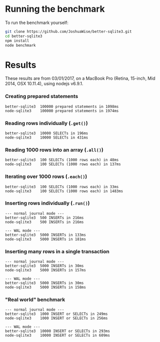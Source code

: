 # Running the benchmark

To run the benchmark yourself:
```bash
git clone https://github.com/JoshuaWise/better-sqlite3.git
cd better-sqlite3
npm install
node benchmark
```

# Results

These results are from 03/01/2017, on a MacBook Pro (Retina, 15-inch, Mid 2014, OSX 10.11.4), using nodejs v6.9.1.

### Creating prepared statements
```
better-sqlite3	100000 prepared statements in 1098ms
node-sqlite3	100000 prepared statements in 1974ms
```

### Reading rows individually (`.get()`)
```
better-sqlite3	10000 SELECTs in 196ms
node-sqlite3	10000 SELECTs in 431ms
```

### Reading 1000 rows into an array (`.all()`)
```
better-sqlite3	100 SELECTs (1000 rows each) in 48ms
node-sqlite3	100 SELECTs (1000 rows each) in 137ms
```

### Iterating over 1000 rows (`.each()`)
```
better-sqlite3	100 SELECTs (1000 rows each) in 33ms
node-sqlite3	100 SELECTs (1000 rows each) in 1483ms
```

### Inserting rows individually (`.run()`)
```
--- normal journal mode ---
better-sqlite3	500 INSERTs in 216ms
node-sqlite3	500 INSERTs in 216ms

--- WAL mode ---
better-sqlite3	5000 INSERTs in 133ms
node-sqlite3	5000 INSERTs in 181ms
```

### Inserting many rows in a single transaction
```
--- normal journal mode ---
better-sqlite3	5000 INSERTs in 30ms
node-sqlite3	5000 INSERTs in 157ms

--- WAL mode ---
better-sqlite3	5000 INSERTs in 30ms
node-sqlite3	5000 INSERTs in 158ms
```

### "Real world" benchmark
```
--- normal journal mode ---
better-sqlite3	1000 INSERT or SELECTs in 249ms
node-sqlite3	1000 INSERT or SELECTs in 256ms

--- WAL mode ---
better-sqlite3	10000 INSERT or SELECTs in 293ms
node-sqlite3	10000 INSERT or SELECTs in 609ms
```
